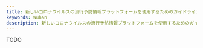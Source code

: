```yaml
---
title: 新しいコロナウイルスの流行予防情報プラットフォームを使用するためのガイドライン
keywords: Wuhan
description: 新しいコロナウイルスの流行予防情報プラットフォームを使用するためのガイドライン.
---
```

TODO
